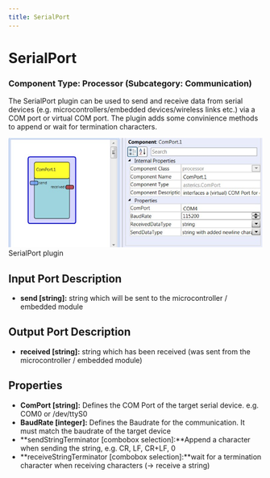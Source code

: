 ```yaml
---
title: SerialPort
---
```


# SerialPort

### Component Type: Processor (Subcategory: Communication)

The SerialPort plugin can be used to send and receive data from serial devices (e.g. microcontrollers/embedded devices/wireless links etc.) via a COM port or virtual COM port. The plugin adds some convinience methods to append or wait for termination characters.

![Screenshot: COMPort plugin](./img/COMPort.jpg "Screenshot: COMPort plugin")  
SerialPort plugin

## Input Port Description

- **send \[string\]:** string which will be sent to the microcontroller / embedded module

## Output Port Description

- **received \[string\]:** string which has been received (was sent from the microcontroller / embedded module)

## Properties

- **ComPort \[string\]:** Defines the COM Port of the target serial device. e.g. COM0 or /dev/ttyS0
- **BaudRate \[integer\]:** Defines the Baudrate for the communication. It must match the baudrate of the target device
- **sendStringTerminator \[combobox selection\]:**Append a character when sending the string, e.g. CR, LF, CR+LF, 0
- **receiveStringTerminator \[combobox selection\]:**wait for a termination character when receiving characters (-> receive a string)
